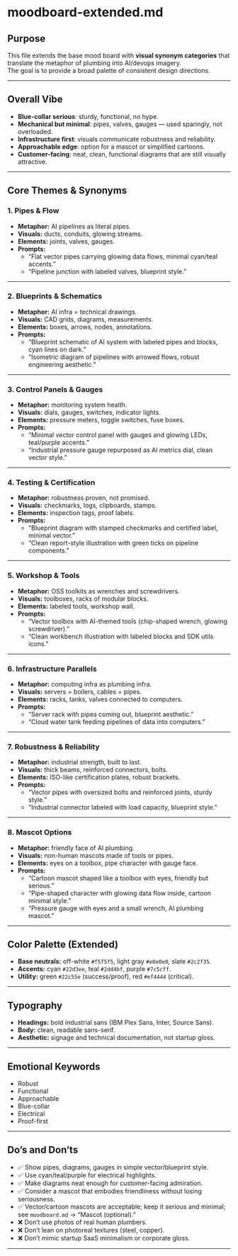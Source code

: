 # moodboard-extended.md

## Purpose

This file extends the base mood board with **visual synonym categories** that translate the metaphor of plumbing into AI/devops imagery.  
The goal is to provide a broad palette of consistent design directions.

---

## Overall Vibe

- **Blue-collar serious**: sturdy, functional, no hype.  
- **Mechanical but minimal**: pipes, valves, gauges — used sparingly, not overloaded.  
- **Infrastructure first**: visuals communicate robustness and reliability.  
- **Approachable edge**: option for a mascot or simplified cartoons.  
- **Customer-facing**: neat, clean, functional diagrams that are still visually attractive.  

---

## Core Themes & Synonyms

### 1. Pipes & Flow

- **Metaphor:** AI pipelines as literal pipes.  
- **Visuals:** ducts, conduits, glowing streams.  
- **Elements:** joints, valves, gauges.  
- **Prompts:**  
  - “Flat vector pipes carrying glowing data flows, minimal cyan/teal accents.”  
  - “Pipeline junction with labeled valves, blueprint style.”  

---

### 2. Blueprints & Schematics

- **Metaphor:** AI infra = technical drawings.  
- **Visuals:** CAD grids, diagrams, measurements.  
- **Elements:** boxes, arrows, nodes, annotations.  
- **Prompts:**  
  - “Blueprint schematic of AI system with labeled pipes and blocks, cyan lines on dark.”  
  - “Isometric diagram of pipelines with arrowed flows, robust engineering aesthetic.”  

---

### 3. Control Panels & Gauges

- **Metaphor:** monitoring system health.  
- **Visuals:** dials, gauges, switches, indicator lights.  
- **Elements:** pressure meters, toggle switches, fuse boxes.  
- **Prompts:**  
  - “Minimal vector control panel with gauges and glowing LEDs, teal/purple accents.”  
  - “Industrial pressure gauge repurposed as AI metrics dial, clean vector style.”  

---

### 4. Testing & Certification

- **Metaphor:** robustness proven, not promised.  
- **Visuals:** checkmarks, logs, clipboards, stamps.  
- **Elements:** inspection tags, proof labels.  
- **Prompts:**  
  - “Blueprint diagram with stamped checkmarks and certified label, minimal vector.”  
  - “Clean report-style illustration with green ticks on pipeline components.”  

---

### 5. Workshop & Tools

- **Metaphor:** OSS toolkits as wrenches and screwdrivers.  
- **Visuals:** toolboxes, racks of modular blocks.  
- **Elements:** labeled tools, workshop wall.  
- **Prompts:**  
  - “Vector toolbox with AI-themed tools (chip-shaped wrench, glowing screwdriver).”  
  - “Clean workbench illustration with labeled blocks and SDK utils icons.”  

---

### 6. Infrastructure Parallels

- **Metaphor:** computing infra as plumbing infra.  
- **Visuals:** servers = boilers, cables = pipes.  
- **Elements:** racks, tanks, valves connected to computers.  
- **Prompts:**  
  - “Server rack with pipes coming out, blueprint aesthetic.”  
  - “Cloud water tank feeding pipelines of data into computers.”  

---

### 7. Robustness & Reliability

- **Metaphor:** industrial strength, built to last.  
- **Visuals:** thick beams, reinforced connectors, bolts.  
- **Elements:** ISO-like certification plates, robust brackets.  
- **Prompts:**  
  - “Vector pipes with oversized bolts and reinforced joints, sturdy style.”  
  - “Industrial connector labeled with load capacity, blueprint style.”  

---

### 8. Mascot Options

- **Metaphor:** friendly face of AI plumbing.  
- **Visuals:** non-human mascots made of tools or pipes.  
- **Elements:** eyes on a toolbox, pipe character with gauge face.  
- **Prompts:**  
  - “Cartoon mascot shaped like a toolbox with eyes, friendly but serious.”  
  - “Pipe-shaped character with glowing data flow inside, cartoon minimal style.”  
  - “Pressure gauge with eyes and a small wrench, AI plumbing mascot.”  

---

## Color Palette (Extended)

- **Base neutrals:** off-white `#f5f5f5`, light gray `#e0e0e0`, slate `#2c2f35`.  
- **Accents:** cyan `#22d3ee`, teal `#2dd4bf`, purple `#7c5cff`.  
- **Utility:** green `#22c55e` (success/proof), red `#ef4444` (critical).  

---

## Typography

- **Headings:** bold industrial sans (IBM Plex Sans, Inter, Source Sans).  
- **Body:** clean, readable sans-serif.  
- **Aesthetic:** signage and technical documentation, not startup gloss.  

---

## Emotional Keywords

- Robust  
- Functional  
- Approachable  
- Blue-collar  
- Electrical  
- Proof-first  

---

## Do’s and Don’ts

- ✅ Show pipes, diagrams, gauges in simple vector/blueprint style.  
- ✅ Use cyan/teal/purple for electrical highlights.  
- ✅ Make diagrams neat enough for customer-facing admiration.  
- ✅ Consider a mascot that embodies friendliness without losing seriousness.  
- ✅ Vector/cartoon mascots are acceptable; keep it serious and minimal; see `moodboard.md` → “Mascot (optional).”  
- ❌ Don’t use photos of real human plumbers.  
- ❌ Don’t lean on photoreal textures (steel, copper).  
- ❌ Don’t mimic startup SaaS minimalism or corporate gloss.  

---
